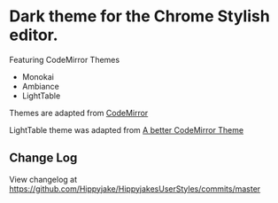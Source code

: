 # Dark theme for the Chrome Stylish editor.
Featuring CodeMirror Themes
* Monokai
* Ambiance
* LightTable

Themes are adapted from [CodeMirror](https://github.com/codemirror/CodeMirror)

LightTable theme was adapted from [A better CodeMirror Theme](http://yannick-lohse.fr/2013/08/08/A-better-CodeMirror-theme.html)

## Change Log

View changelog at https://github.com/Hippyjake/HippyjakesUserStyles/commits/master
